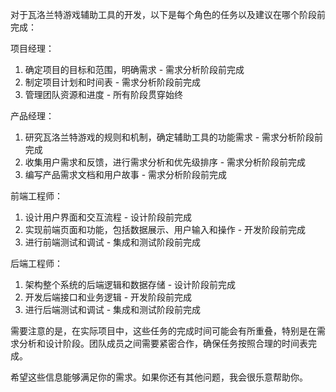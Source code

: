 







对于瓦洛兰特游戏辅助工具的开发，以下是每个角色的任务以及建议在哪个阶段前完成：

项目经理：

1. 确定项目的目标和范围，明确需求 - 需求分析阶段前完成
2. 制定项目计划和时间表 - 需求分析阶段前完成
3. 管理团队资源和进度 - 所有阶段贯穿始终

产品经理：

1. 研究瓦洛兰特游戏的规则和机制，确定辅助工具的功能需求 - 需求分析阶段前完成
2. 收集用户需求和反馈，进行需求分析和优先级排序 - 需求分析阶段前完成
3. 编写产品需求文档和用户故事 - 需求分析阶段前完成

前端工程师：

1. 设计用户界面和交互流程 - 设计阶段前完成
2. 实现前端页面和功能，包括数据展示、用户输入和操作 - 开发阶段前完成
3. 进行前端测试和调试 - 集成和测试阶段前完成

后端工程师：

1. 架构整个系统的后端逻辑和数据存储 - 设计阶段前完成
2. 开发后端接口和业务逻辑 - 开发阶段前完成
3. 进行后端测试和调试 - 集成和测试阶段前完成

需要注意的是，在实际项目中，这些任务的完成时间可能会有所重叠，特别是在需求分析和设计阶段。团队成员之间需要紧密合作，确保任务按照合理的时间表完成。

希望这些信息能够满足你的需求。如果你还有其他问题，我会很乐意帮助你。